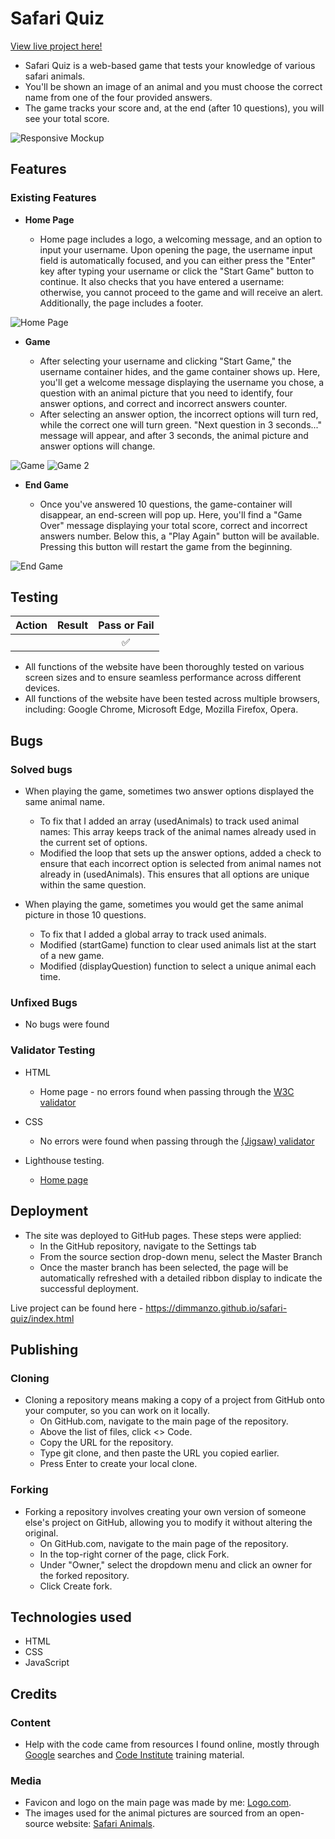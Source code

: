 # Safari Quiz

[View live project here!](https://dimmanzo.github.io/safari-quiz/)

- Safari Quiz is a web-based game that tests your knowledge of various safari animals. 
- You'll be shown an image of an animal and you must choose the correct name from one of the four provided answers. 
- The game tracks your score and, at the end (after 10 questions), you will see your total score.

![Responsive Mockup](https://github.com/Dimmanzo/safari-quiz/blob/main/media/responsive.png)


## Features 

### Existing Features

- __Home Page__

  - Home page includes a logo, a welcoming message, and an option to input your username. Upon opening the page, the username input field is automatically focused, and you can either press the "Enter" key after typing your username or click the "Start Game" button to continue. It also checks that you have entered a username: otherwise, you cannot proceed to the game and will receive an alert. Additionally, the page includes a footer.

![Home Page](https://github.com/Dimmanzo/safari-quiz/blob/main/media/home-page.png)

- __Game__

  - After selecting your username and clicking "Start Game," the username container hides, and the game container shows up. Here, you'll get a welcome message displaying the username you chose, a question with an animal picture that you need to identify, four answer options, and correct and incorrect answers counter.
  - After selecting an answer option, the incorrect options will turn red, while the correct one will turn green. "Next question in 3 seconds..." message will appear, and after 3 seconds, the animal picture and answer options will change.

![Game](https://github.com/Dimmanzo/safari-quiz/blob/main/media/game.png)
![Game 2](https://github.com/Dimmanzo/safari-quiz/blob/main/media/game-2.png)

- __End Game__

  - Once you've answered 10 questions, the game-container will disappear, an end-screen will pop up. Here, you'll find a "Game Over" message displaying your total score, correct and incorrect answers number. Below this, a "Play Again" button will be available. Pressing this button will restart the game from the beginning.

![End Game](https://github.com/Dimmanzo/safari-quiz/blob/main/media/game-2.png)  

## Testing 

| Action  | Result | Pass or Fail  |
| :-: | :-: | :-: |
|  |  | ✅ |

- All functions of the website have been thoroughly tested on various screen sizes and to ensure seamless performance across different devices.
- All functions of the website have been tested across multiple browsers, including: Google Chrome, Microsoft Edge, Mozilla Firefox, Opera.


## Bugs

### Solved bugs
- When playing the game, sometimes two answer options displayed the same animal name. 
  - To fix that I added an array (usedAnimals) to track used animal names: This array keeps track of the animal names already used in the current set of options.
  - Modified the loop that sets up the answer options, added a check to ensure that each incorrect option is selected from animal names not already in (usedAnimals). This ensures that all options are unique within the same question.

- When playing the game, sometimes you would get the same animal picture in those 10 questions.
  - To fix that I added a global array to track used animals.
  - Modified (startGame) function to clear used animals list at the start of a new game.
  - Modified (displayQuestion) function to select a unique animal each time.
   
### Unfixed Bugs

- No bugs were found

### Validator Testing 

- HTML

  - Home page - no errors found when passing through the [W3C validator]()

- CSS

  - No errors were found when passing through the [(Jigsaw) validator](https://jigsaw.w3.org/css-validator/validator?uri=https%3A%2F%2Fdimmanzo.github.io%2Fsafari-quiz%2F&profile=css3svg&usermedium=all&warning=1&vextwarning=&lang=en#warnings)

- Lighthouse testing.

  - [Home page](https://github.com/Dimmanzo/culinary-academy/blob/main/media/lighthouse.png)


## Deployment

- The site was deployed to GitHub pages. These steps were applied: 
  - In the GitHub repository, navigate to the Settings tab 
  - From the source section drop-down menu, select the Master Branch
  - Once the master branch has been selected, the page will be automatically refreshed with a detailed ribbon display to indicate the successful deployment. 

Live project can be found here - https://dimmanzo.github.io/safari-quiz/index.html 


## Publishing

### Cloning

- Cloning a repository means making a copy of a project from GitHub onto your computer, so you can work on it locally.
  - On GitHub.com, navigate to the main page of the repository.
  - Above the list of files, click <> Code.
  - Copy the URL for the repository.
  - Type git clone, and then paste the URL you copied earlier.
  - Press Enter to create your local clone.

### Forking

- Forking a repository involves creating your own version of someone else's project on GitHub, allowing you to modify it without altering the original.
  - On GitHub.com, navigate to the main page of the repository.
  - In the top-right corner of the page, click Fork.
  - Under "Owner," select the dropdown menu and click an owner for the forked repository.
  - Click Create fork.


## Technologies used

- HTML
- CSS
- JavaScript


## Credits 

### Content 

- Help with the code came from resources I found online, mostly through [Google](https://www.google.com/) searches and [Code Institute](https://learn.codeinstitute.net/ci_program/diplomainfullstacksoftwarecommoncurriculum) training material.

### Media

- Favicon and logo on the main page was made by me: [Logo.com](https://logo.com/).
- The images used for the animal pictures are sourced from an open-source website: [Safari Animals](https://www.animalspot.net/safari-animals).

